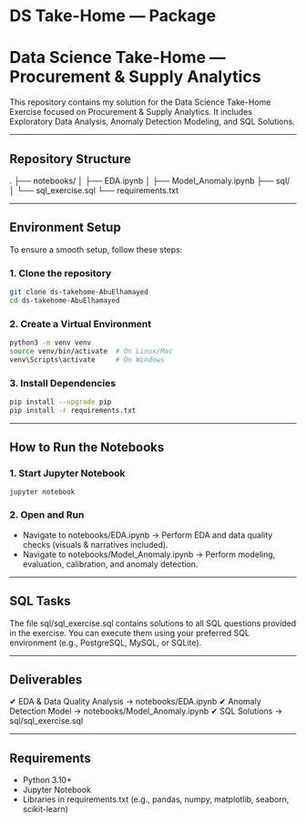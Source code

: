 # DS Take-Home — Package

# Data Science Take-Home — Procurement & Supply Analytics
This repository contains my solution for the Data Science Take-Home Exercise focused on Procurement & Supply Analytics.
It includes Exploratory Data Analysis, Anomaly Detection Modeling, and SQL Solutions.

---

## Repository Structure
.
├── notebooks/
│   ├── EDA.ipynb
│   ├── Model_Anomaly.ipynb
├── sql/
│   └── sql_exercise.sql
└── requirements.txt

---

## Environment Setup
To ensure a smooth setup, follow these steps:

### 1. Clone the repository
```bash
git clone ds-takehome-AbuElhamayed
cd ds-takehome-AbuElhamayed
```
### 2. Create a Virtual Environment
```bash
python3 -m venv venv
source venv/bin/activate  # On Linux/Mac
venv\Scripts\activate     # On Windows
```
### 3. Install Dependencies
```bash
pip install --upgrade pip
pip install -r requirements.txt
```
---

## How to Run the Notebooks
### 1. Start Jupyter Notebook
`jupyter notebook`

### 2. Open and Run
- Navigate to notebooks/EDA.ipynb
→ Perform EDA and data quality checks (visuals & narratives included).
- Navigate to notebooks/Model_Anomaly.ipynb
→ Perform modeling, evaluation, calibration, and anomaly detection.

---

## SQL Tasks
The file sql/sql_exercise.sql contains solutions to all SQL questions provided in the exercise.
You can execute them using your preferred SQL environment (e.g., PostgreSQL, MySQL, or SQLite).

---

## Deliverables
✔ EDA & Data Quality Analysis → notebooks/EDA.ipynb
✔ Anomaly Detection Model → notebooks/Model_Anomaly.ipynb
✔ SQL Solutions → sql/sql_exercise.sql

---

## Requirements
- Python 3.10+
- Jupyter Notebook
- Libraries in requirements.txt (e.g., pandas, numpy, matplotlib, seaborn, scikit-learn)
